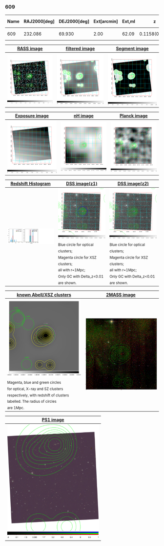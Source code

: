 <div STYLE="page-break-after: always;"></div>

### 609

|Name|RAJ2000[deg]|DEJ2000[deg] |Ext[arcmin]| Ext,ml | z | z_src| C|GC(XSZ,Delta_z<0.01)| GC(OPT,Delta_z<0.01)|GC| R_sig[arcmin] | R500[arcmin] | R500[Mpc]| CRsig[c/s] | CR500[c/s] |L500[1E44 erg/s]|F500[1E-12 erg/s/cm^2]| M500[1E14 Msun]|Tx[keV]|Cnt_sig|Beta|Rc[arcmin]|Comment|Alias|
|---|---|---|---|---|---|------|---|--------|---------|----------|---|---|---|---|---|---|---|---|---|---|---|---|---|---|
|609| 232.086| 69.930| 2.00| 62.09| 0.1158(0.005)| z1, z_xsz| B| MCXC| N, W, Zw| MCXC, N, W| 9.288| 6.604| 0.831| 0.114(0.019)| 0.109(0.018)| 0.727(0.066)| 2.095(0.191)| 1.83(0.08)| 3.22(0.09)| 159.2| 0.933(-0.084+0.049)| 4.264(-0.474+0.357)| -| k222|

|[RASS image](../image/609/609_img.pdf)|[filtered image](../image/609/609_fil.pdf)|[Segment image](../image/609/609_seg.pdf)|
|-------------------|--------------------|-------------------|
| <img src="../image/609/609_img.png" width="300">  | <img src="../image/609/609_fil.png" width="300">   | <img src="../image/609/609_seg.png" width="300">  |

|[Exposure image](../image/609/609_mex.pdf)| [nH image](../image/609/609_nh.pdf)| [Planck image](../image/609/609_p.pdf)|
|-------------------|--------------------|-------------------|
|<img src="../image/609/609_mex.png" width="300">   | <img src="../image/609/609_nh.png" width="300">    | <img src="../image/609/609_p.png" width="300"> |

|[Redshift Histogram](../image/609/609_zg.pdf) | [DSS image(z1)](../image/609/609_dss_z1.pdf)      |  [DSS image(z2)](../image/609/609_dss_z2.pdf)    |
|-------------------|--------------------|-------------------|
|<img src="../image/609/609_zg.png" width="300"> |<img src="../image/609/609_dss_z1.png" width="300"> <sub><br>Blue circle for optical clusters; <br>Magenta circle for XSZ clusters; <br>all with r=1Mpc; <br>Only GC with Delta_z<0.01 are shown. </sub>| <img src="../image/609/609_dss_z2.png" width="300"><sub><br>Blue circle for optical clusters; <br>Magenta circle for XSZ clusters; <br>all with r=1Mpc; <br>Only GC with Delta_z<0.01 are shown. </sub> |

|[known Abell/XSZ clusters](../image/609/609_gc.pdf) | [2MASS image](../image/609/609_2mass.pdf)      |
|-------------------|-------------------|
|<img src=../image/609/609_gc.png width="300"> <br><sub>Magenta, blue and green circles <br>for optical, X-ray and SZ clusters <br>respectively, with redshift of clusters <br>labelled. The radius of circles <br>are 1Mpc.</sub>|<img src="../image/609/609_2mass.png" width="300">  |

|[PS1 image](../image/609/609_ps1.pdf)            |
|-------------------|
| <img src="../image/609/609_ps1.pdf" width="300">  |
